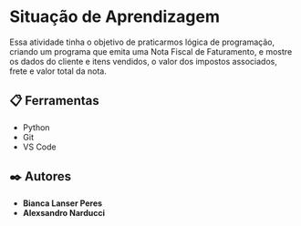 # Situação de Aprendizagem

Essa atividade tinha o objetivo de praticarmos lógica de programação, criando um programa que emita uma Nota Fiscal de Faturamento,
e mostre os dados do cliente e itens vendidos, o valor dos impostos associados, frete e valor
total da nota.

## 📋 Ferramentas

* Python
* Git
* VS Code

## ✒️ Autores

* **Bianca Lanser Peres**
* **Alexsandro Narducci** 
